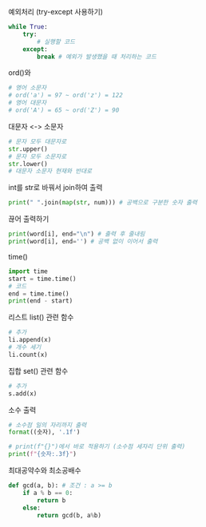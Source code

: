 예외처리 (try-except 사용하기)
```python
while True:
    try:
        # 실행할 코드
    except:
        break # 예외가 발생했을 때 처리하는 코드
```

ord()와
```python
# 영어 소문자
# ord('a') = 97 ~ ord('z') = 122
# 영어 대문자
# ord('A') = 65 ~ ord('Z') = 90
```

대문자 <-> 소문자
```python
# 문자 모두 대문자로
str.upper()
# 문자 모두 소문자로
str.lower()
# 대문자 소문자 현재와 반대로

```

int를 str로 바꿔서 join하여 출력
```python
print(" ".join(map(str, num))) # 공백으로 구분한 숫자 출력
```

끊어 출력하기
```python
print(word[i], end="\n") # 출력 후 줄내림
print(word[i], end='') # 공백 없이 이어서 출력
```

time()
```python
import time
start = time.time()
# 코드
end = time.time()
print(end - start)
```

리스트 list() 관련 함수
```python
# 추가
li.append(x)
# 개수 세기
li.count(x)
```

집합 set() 관련 함수
```python
# 추가
s.add(x)
```

소수 출력
```python
# 소수점 일의 자리까지 출력
format((숫자), '.1f')

# print(f"{}")에서 바로 적용하기 (소수점 세자리 단위 출력)
print(f"{숫자:.3f}")
```

최대공약수와 최소공배수
```python
def gcd(a, b): # 조건 : a >= b
    if a % b == 0:
        return b
    else:
        return gcd(b, a%b)
```